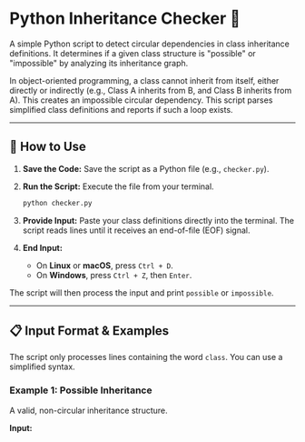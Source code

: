 # Python Inheritance Checker 🔗

A simple Python script to detect circular dependencies in class inheritance definitions. It determines if a given class structure is "possible" or "impossible" by analyzing its inheritance graph.

In object-oriented programming, a class cannot inherit from itself, either directly or indirectly (e.g., Class A inherits from B, and Class B inherits from A). This creates an impossible circular dependency. This script parses simplified class definitions and reports if such a loop exists.

---

## 🚀 How to Use

1.  **Save the Code:** Save the script as a Python file (e.g., `checker.py`).

2.  **Run the Script:** Execute the file from your terminal.
    ```bash
    python checker.py
    ```

3.  **Provide Input:** Paste your class definitions directly into the terminal. The script reads lines until it receives an end-of-file (EOF) signal.

4.  **End Input:**
    -   On **Linux** or **macOS**, press `Ctrl + D`.
    -   On **Windows**, press `Ctrl + Z`, then `Enter`.

The script will then process the input and print `possible` or `impossible`.

---

## 📋 Input Format & Examples

The script only processes lines containing the word `class`. You can use a simplified syntax.

### Example 1: Possible Inheritance

A valid, non-circular inheritance structure.

**Input:**
